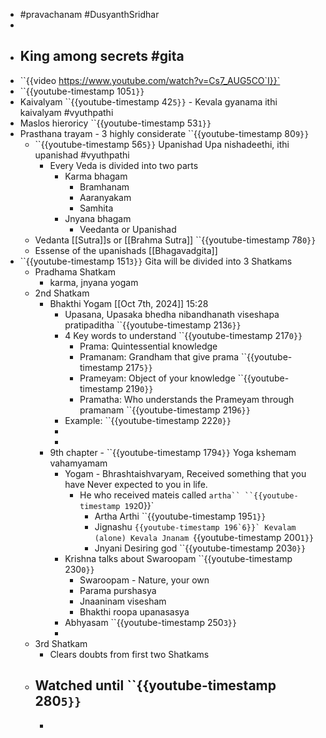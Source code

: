 - #pravachanam #DusyanthSridhar
-
- ## King among secrets #gita
- ``{{video https://www.youtube.com/watch?v=Cs7_AUG5CO`I}}`
- ``{{youtube-timestamp 105`1}}`
- Kaivalyam ``{{youtube-timestamp 42`5}}` - Kevala gyanama ithi kaivalyam #vyuthpathi
- Maslos hieroricy ``{{youtube-timestamp 53`1}}`
- Prasthana trayam - 3 highly considerate ``{{youtube-timestamp 80`9}}`
	- ``{{youtube-timestamp 56`5}}` Upanishad Upa nishadeethi, ithi upanishad #vyuthpathi
		- Every Veda is divided into two parts
			- Karma bhagam
				- Bramhanam
				- Aaranyakam
				- Samhita
			- Jnyana bhagam
				- Veedanta or Upanishad
	- Vedanta [[Sutra]]s or [[Brahma Sutra]] ``{{youtube-timestamp 78`0}}`
	- Essense of the upanishads [[Bhagavadgita]]
- ``{{youtube-timestamp 151`3}}` Gita will be divided into 3 Shatkams
	- Pradhama Shatkam
		- karma, jnyana yogam
	- 2nd Shatkam
		- Bhakthi Yogam [[Oct 7th, 2024]] 15:28
			- Upasana, Upasaka bhedha nibandhanath viseshapa pratipaditha ``{{youtube-timestamp 213`6}}`
			- 4 Key words to understand ``{{youtube-timestamp 217`0}}`
				- Prama: Quintessential knowledge
				- Pramanam: Grandham that give prama ``{{youtube-timestamp 217`5}}`
				- Prameyam: Object of your knowledge ``{{youtube-timestamp 219`0}}`
				- Pramatha: Who understands the Prameyam through pramanam ``{{youtube-timestamp 219`6}}`
			- Example: ``{{youtube-timestamp 222`0}}`
			-
			-
		- 9th chapter - ``{{youtube-timestamp 179`4}}` Yoga kshemam vahamyamam
			- Yogam - Bhrashtaishvaryam, Received something that you have Never expected to you in life.
				- He who received mateis called `artha`` ``{{youtube-timestamp 192`0}}`
					- Artha Arthi ``{{youtube-timestamp 195`1}}`
					- Jignashu ``{{youtube-timestamp 196`6}}` Kevalam (alone) Kevala Jnanam ``{{youtube-timestamp 200`1}}`
					- Jnyani Desiring god ``{{youtube-timestamp 203`0}}`
			- Krishna talks about Swaroopam ``{{youtube-timestamp 230`0}}`
				- Swaroopam - Nature, your own
				- Parama purshasya
				- Jnaaninam visesham
				- Bhakthi roopa upanasasya
			- Abhyasam ``{{youtube-timestamp 250`3}}`
			-
	- 3rd Shatkam
		- Clears doubts from first two Shatkams
	- Watched until ``{{youtube-timestamp 280`5}}`
		-
		-